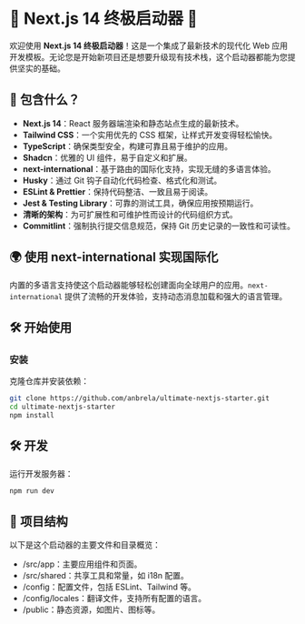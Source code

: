 # 🌟 Next.js 14 终极启动器 🌟

欢迎使用 **Next.js 14 终极启动器**！这是一个集成了最新技术的现代化 Web 应用开发模板。无论您是开始新项目还是想要升级现有技术栈，这个启动器都能为您提供坚实的基础。

## 🚀 包含什么？

- **Next.js 14**：React 服务器端渲染和静态站点生成的最新技术。
- **Tailwind CSS**：一个实用优先的 CSS 框架，让样式开发变得轻松愉快。
- **TypeScript**：确保类型安全，构建可靠且易于维护的应用。
- **Shadcn**：优雅的 UI 组件，易于自定义和扩展。
- **next-international**：基于路由的国际化支持，实现无缝的多语言体验。
- **Husky**：通过 Git 钩子自动化代码检查、格式化和测试。
- **ESLint & Prettier**：保持代码整洁、一致且易于阅读。
- **Jest & Testing Library**：可靠的测试工具，确保应用按预期运行。
- **清晰的架构**：为可扩展性和可维护性而设计的代码组织方式。
- **Commitlint**：强制执行提交信息规范，保持 Git 历史记录的一致性和可读性。

## 🌍 使用 next-international 实现国际化

内置的多语言支持使这个启动器能够轻松创建面向全球用户的应用。`next-international` 提供了流畅的开发体验，支持动态消息加载和强大的语言管理。

## 🛠️ 开始使用

### 安装

克隆仓库并安装依赖：

```bash
git clone https://github.com/anbrela/ultimate-nextjs-starter.git
cd ultimate-nextjs-starter
npm install
```

## 🛠️ 开发

运行开发服务器：

```bash
npm run dev
```

## 📁 项目结构

以下是这个启动器的主要文件和目录概览：

- /src/app：主要应用组件和页面。
- /src/shared：共享工具和常量，如 i18n 配置。
- /config：配置文件，包括 ESLint、Tailwind 等。
- /config/locales：翻译文件，支持所有配置的语言。
- /public：静态资源，如图片、图标等。

